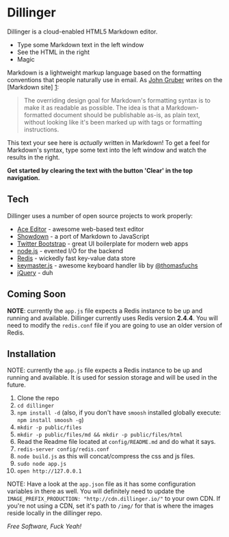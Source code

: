 Dillinger
=========

Dillinger is a cloud-enabled HTML5 Markdown editor.

  - Type some Markdown text in the left window
  - See the HTML in the right
  - Magic

Markdown is a lightweight markup language based on the formatting conventions that people naturally use in email.  As [John Gruber] writes on the [Markdown site] [1]:

> The overriding design goal for Markdown's
> formatting syntax is to make it as readable 
> as possible. The idea is that a
> Markdown-formatted document should be
> publishable as-is, as plain text, without
> looking like it's been marked up with tags
> or formatting instructions.

This text your see here is *actually* written in Markdown! To get a feel for Markdown's syntax, type some text into the left window and watch the results in the right.  

**Get started by clearing the text with the button 'Clear' in the top navigation.**

Tech
-----------

Dillinger uses a number of open source projects to work properly:

* [Ace Editor] - awesome web-based text editor
* [Showdown] - a port of Markdown to JavaScript
* [Twitter Bootstrap] - great UI boilerplate for modern web apps
* [node.js] - evented I/O for the backend
* [Redis] - wickedly fast key-value data store
* [keymaster.js] - awesome keyboard handler lib by [@thomasfuchs]
* [jQuery] - duh 


Coming Soon
--------------

**NOTE**: currently the `app.js` file expects a Redis instance to be up and running and available. Dillinger currently uses Redis version **2.4.4**.  You will need to modify the `redis.conf` file if you are going to use an older version of Redis.


Installation
--------------

NOTE: currently the `app.js` file expects a Redis instance to be up and running and available.  It is used for session storage and will be used in the future.

1. Clone the repo
2. `cd dillinger`
3. `npm install -d` (also, if you don't have `smoosh` installed globally execute: `npm install smoosh -g`)
4. `mkdir -p public/files`
5. `mkdir -p public/files/md && mkdir -p public/files/html`
6. Read the Readme file located at `config/README.md` and do what it says.
7. `redis-server config/redis.conf`
8. `node build.js` as this will concat/compress the css and js files.
9. `sudo node app.js`
10. `open http://127.0.0.1`

NOTE: Have a look at the `app.json` file as it has some configuration variables in there as well. You will definitely need to update the `IMAGE_PREFIX_PRODUCTION: "http://cdn.dillinger.io/"` to your own CDN. If you're not using a CDN, set it's path to `/img/` for that is where the images reside locally in the dillinger repo.


*Free Software, Fuck Yeah!*

  [john gruber]: http://daringfireball.net/
  [@thomasfuchs]: http://twitter.com/thomasfuchs
  [1]: http://daringfireball.net/projects/markdown/
  [showdown]: http://www.attacklab.net/
  [ace editor]: http://ace.ajax.org
  [node.js]: http://nodejs.org
  [Twitter Bootstrap]: http://twitter.github.com/bootstrap/
  [keymaster.js]: https://github.com/madrobby/keymaster
  [jQuery]: http://jquery.com  
  [Redis]: http://redis.io
  
    